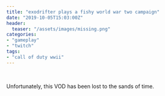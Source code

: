 ```yaml
---
title: "exodrifter plays a fishy world war two campaign"
date: "2019-10-05T15:03:00Z"
header:
  teaser: "/assets/images/missing.png"
categories:
- "gameplay"
- "twitch"
tags:
- "call of duty wwii"
---
```

&nbsp;

Unfortunately, this VOD has been lost to the sands of time.